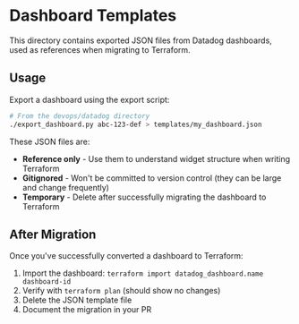 # Dashboard Templates

This directory contains exported JSON files from Datadog dashboards, used as references when migrating to Terraform.

## Usage

Export a dashboard using the export script:

```bash
# From the devops/datadog directory
./export_dashboard.py abc-123-def > templates/my_dashboard.json
```

These JSON files are:
- **Reference only** - Use them to understand widget structure when writing Terraform
- **Gitignored** - Won't be committed to version control (they can be large and change frequently)
- **Temporary** - Delete after successfully migrating the dashboard to Terraform

## After Migration

Once you've successfully converted a dashboard to Terraform:

1. Import the dashboard: `terraform import datadog_dashboard.name dashboard-id`
2. Verify with `terraform plan` (should show no changes)
3. Delete the JSON template file
4. Document the migration in your PR

